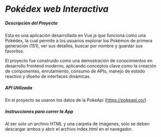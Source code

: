 # *Pokédex web Interactiva*



##### Descripción del Proyecto



Esta es una aplicación desarrollada en Vue.js que funciona como una Pokédex, la cual permite a los usuarios explorar los Pokémon de primera generación (151), ver sus detalles, buscar por nombre y guardar sus favoritos.



El proyecto fue construido como una demostración de conocimientos en desarrollo frontend moderno, aplicando conceptos clave como la creación de componentes, enrutamiento, consumo de APIs, manejo de estado reactivo y diseño de interfaces dinámicas.





##### API Utilizada



En el proyecto se usaron los datos de la PokeApi (https://pokeapi.co/)



##### Instrucciones para correr la App



Al ser solo un archivo HTML y una carpeta de imágenes, solo se deben descargar ambos y abrir el archivo index.html en el navegador. 

